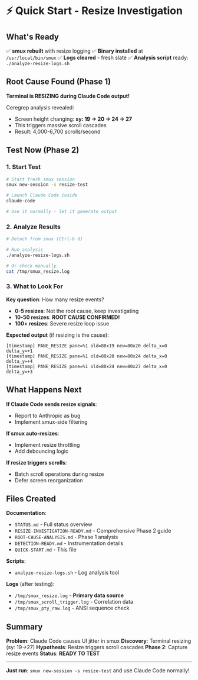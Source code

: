 # ⚡ Quick Start - Resize Investigation

## What's Ready

✅ **smux rebuilt** with resize logging
✅ **Binary installed** at `/usr/local/bin/smux`
✅ **Logs cleared** - fresh slate
✅ **Analysis script** ready: `./analyze-resize-logs.sh`

## Root Cause Found (Phase 1)

**Terminal is RESIZING during Claude Code output!**

Ceregrep analysis revealed:
- Screen height changing: **sy: 19 → 20 → 24 → 27**
- This triggers massive scroll cascades
- Result: 4,000-6,700 scrolls/second

## Test Now (Phase 2)

### 1. Start Test
```bash
# Start fresh smux session
smux new-session -s resize-test

# Launch Claude Code inside
claude-code

# Use it normally - let it generate output
```

### 2. Analyze Results
```bash
# Detach from smux (Ctrl-b d)

# Run analysis
./analyze-resize-logs.sh

# Or check manually
cat /tmp/smux_resize.log
```

### 3. What to Look For

**Key question**: How many resize events?

- **0-5 resizes**: Not the root cause, keep investigating
- **10-50 resizes**: **ROOT CAUSE CONFIRMED!**
- **100+ resizes**: Severe resize loop issue

**Expected output** (if resizing is the cause):
```
[timestamp] PANE_RESIZE pane=%1 old=80x19 new=80x20 delta_x=0 delta_y=+1
[timestamp] PANE_RESIZE pane=%1 old=80x20 new=80x24 delta_x=0 delta_y=+4
[timestamp] PANE_RESIZE pane=%1 old=80x24 new=80x27 delta_x=0 delta_y=+3
```

## What Happens Next

**If Claude Code sends resize signals**:
- Report to Anthropic as bug
- Implement smux-side filtering

**If smux auto-resizes**:
- Implement resize throttling
- Add debouncing logic

**If resize triggers scrolls**:
- Batch scroll operations during resize
- Defer screen reorganization

## Files Created

**Documentation**:
- `STATUS.md` - Full status overview
- `RESIZE-INVESTIGATION-READY.md` - Comprehensive Phase 2 guide
- `ROOT-CAUSE-ANALYSIS.md` - Phase 1 analysis
- `DETECTION-READY.md` - Instrumentation details
- `QUICK-START.md` - This file

**Scripts**:
- `analyze-resize-logs.sh` - Log analysis tool

**Logs** (after testing):
- `/tmp/smux_resize.log` - **Primary data source**
- `/tmp/smux_scroll_trigger.log` - Correlation data
- `/tmp/smux_pty_raw.log` - ANSI sequence check

## Summary

**Problem**: Claude Code causes UI jitter in smux
**Discovery**: Terminal resizing (sy: 19→27)
**Hypothesis**: Resize triggers scroll cascades
**Phase 2**: Capture resize events
**Status**: **READY TO TEST**

---

**Just run**: `smux new-session -s resize-test` and use Claude Code normally!
